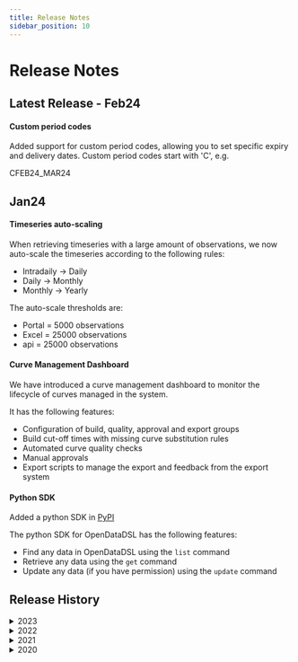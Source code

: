 ```yaml
---
title: Release Notes
sidebar_position: 10
---
```


Release Notes
=============

## Latest Release - Feb24

#### Custom period codes
Added support for custom period codes, allowing you to set specific expiry and delivery dates.
Custom period codes start with 'C', e.g.

CFEB24_MAR24

## Jan24

#### Timeseries auto-scaling
When retrieving timeseries with a large amount of observations, we now auto-scale the timeseries according to the following rules:
* Intradaily -> Daily
* Daily -> Monthly
* Monthly -> Yearly

The auto-scale thresholds are:
* Portal = 5000 observations
* Excel = 25000 observations
* api = 25000 observations

#### Curve Management Dashboard
We have introduced a curve management dashboard to monitor the lifecycle of curves managed in the system.

It has the following features:
* Configuration of build, quality, approval and export groups
* Build cut-off times with missing curve substitution rules
* Automated curve quality checks
* Manual approvals
* Export scripts to manage the export and feedback from the export system

#### Python SDK
Added a python SDK in [PyPI](https://pypi.org/project/odsl/)

The python SDK for OpenDataDSL has the following features:

* Find any data in OpenDataDSL using the ```list``` command
* Retrieve any data using the ```get``` command
* Update any data (if you have permission) using the ```update``` command

## Release History

<details>
<summary>2023</summary>

#### New data type - Events
Events are data that happened at a point in time for an amount of time, such as power station outages.
We allow capturing these events and creating dynamic timeseries and curves from them.

#### New data type - Matrix
Added support for storing matrices for various statistical uses, e.g. correlation and covariance matrices.
Added support for converting timeseries and curves into matrices

#### New service - Reports
New custom report functionality using custom ODSL code to generate any shape data to be presented in a report.
Reports can be formatted using ```Mustache``` which is a popular HTML templating syntax.

#### Granular Security Policies
Support for more granular security policies which can filter down to an individual document.

#### Correlation and covariance matrix functions
Add function to calculate correlation and covariance matrices.

#### Improvements to searching
Added more ways to perform searching for data

#### ODSL language improvements
* Added publish command to publish data to other tenants
* Added sendmail command to send data as an email
* Added set credentials command to store custom source user credentials
* Added element-wise multiply and divide operators for matrices
* Added single line if statements and conditional expressions
* Improved type creation, adding support for bespoke error messages
* Extended run command to support running reports

</details>

<details>
<summary>2022</summary>

#### Smart Data on Types
We add the ability to define smart timeseries and curves on a type.
All objects that directly implement the type will have those smart data objects dynamically added.

#### User Tasks
User tasks are manual tasks assigned to users either by other users or by processes such as data quality.
Tasks can be:
* Emailed
* Pushed to JIRA

#### More Statistics Functions
We will be adding for statistical functions for Timeseries and Curves.

#### More Statistics Functions
We have added a few more functions that can be used in your ODSL scripts:
* csum - Cumulative Sum
* cmax - Cumulative Maximum
* cmin - Cumulative Minimum
* cave - Cumulative Average

#### Calendar improvements
Improvements to the Intraday calendars:
* Add timezone
* Add a flag to indicate that it is an intraday calendar

#### Bulk updates and deletes
Add support for performing bulk updates and deletes

#### Added community version
Added FREE community version of the ODSL VSCode editor.

#### Quality Checks on Objects
Added support for defining constraints (checks) on an object type, and also defaults for null values 

#### Aggregation Framework in the ODSL Language
Added language support for defining aggregations and aggregation stages.

#### Custom MongoDB Collections
We have added support for clients to connect to your own MongoDB clusters and use the tools directly on the collections holding your own data.

#### Data Packages
Data packages are pre-defined processes that users can deploy to their own environment to load data from providers into their private database.
These data providers do not provide data that we can freely distribute, therefore the client has to load the data into their own private environment.

#### Events
Events are a thing that has happened at a point in time, similar to an observation in a TimeSeries only with a lot more information.
Example events are:
* An order placed with a broker, exchange etc.
* A trade made with a broker, exchange etc.
* A planned or unplanned outage (REMIT Urgent Market Message)

#### Curve Change Values
Added a 'change' value to show the absolute change of all tenors in a curve from the previous built curve

#### Region support in ODSL code
Allow users to create regions in ODSL code to break a script up into smaller sections.
These regions can be folded and run/debugged independently

#### Date Rule Grammar
Added support for using dynamic dates such as T-1W (go back 1 week)

#### Support for unit conversion custom factors
You can now add properties on TimeSeries or Curves to provide absolute conversion factors to a specified unit

#### Smart Curve Caching Improvements
Added support for caching options, you can now choose from:
* Never cache
* Cache on demand
* Cache when any dependencies are updated
* Cache based on a cron schedule

#### Curve Calendar Enhancements
Various minor improvements
* Use of holiday calendars for absolute movement of expiry calendars
* Add support for timezone offsets when using hourly period codes

#### Add support for TOP in FIND command
Allows you to return a small sample of items when using the find command in ODSL

#### Smart TimeSeries
The exciting introduction of Smart TimeSeries allowing you to create on-demand TimeSeries using a formula/expression.

#### Portal Smart Curves and TimeSeries
A new `Smart Data` section in the portal to 'play around' with Smart Curves and TimeSeries and save them to the Database.

#### Excel Add-in
Initial release of the Excel Add-in which will allow you to:
* Retrieve and update [Objects](/docs/odsl/variable/object)
* Retrieve and update [TimeSeries](/docs/odsl/variable/timeseries), [Curves](/docs/odsl/variable/curve), [Smart Curves](/docs/odsl/variable/smartcurve) and Smart TimeSeries

#### Gas Days
A new calendar supporting Gas Day hourly data aggregation and reporting.

#### Smart Curves
The exciting introduction of [Smart Curves](/docs/odsl/variable/smartcurve) allowing you to create on-demand curves without using a Curve Builder.

#### Custom Period Codes
Support for custom, one-off and special period codes for use on contracts on Curves.
See [documentation](/docs/kb/pc#custom)

</details>

<details>
<summary>2021</summary>

#### Command Line Interface
Initial release of the CLI which will allow you to run scripts locally and initiate interactive sessions

#### New account management option in the Portal
This is the place to go to manage your OpenDataDSL account:
* Edit your personal details and upload an image
* Edit your company details and configuration settings
* Accounting information such as cost analysis, invoices and payments
* Support - raise a support ticket, data or enhancement request

#### TimeSeries Scaling
Added support for rescaling TimeSeries for both aggregation to a lower frequency and distribution to a higher frequency.
See the documentation [here](/docs/odsl/calendar/scaling)

#### Improvement to calendar holiday rules
Added support for options on the following rule types:
* [Every](/docs/odsl/calendar/holiday#every-rule)
* All [Named](/docs/odsl/calendar/holiday#named-rule) rules

#### New pause command
Add added a new command `pause` allowing you to pause execution of a script.

Syntax:
```js
pause number ('second'|'seconds'|'minute'|'minutes'|'hour'|'hours')
```

#### Added support for using XSLTs in the [XML](/docs/odsl/service/xml#using-an-xslt) Service
You can now use an XSLT transformer when reading XML data, e.g.

```js
xdata = ${xml:xml,"xslt="+xslt}
```

#### Added new email target for queues
You can now emails using a subscription - see [here](/docs/odsl/dm/subscriptions#emailtarget) for more information

A few minor enhancements
* Added [daylightSavings](/docs/odsl/function/date#daylightsavings) function to test if the passed in date is a DST changeover day

#### Getting ready for the soft launch!

We are putting the finishing touches on the Web Portal that will allow us to start welcoming prospective clients to start using it.
Designing the screens that will get you started

#### Added support for real-time events

We completed the first stage of the [real-time API](/docs/api/realtime) allowing for a more responsive experience in the GUI and the more collaboration opportunities in other applications

#### Curve configurations in the web portal

We have added the capability of creating and editing curve configurations in the web portal:

<img src="https://doc.opendatadsl.com/attachments/131316/365232608.png" />

#### Added unit REST API

Added support for getting a list of units of measure symbols and details

#### ODSL grammar updates

Added support for manually triggering configured subscriptions

trigger subscriptionname for date

Added logout command to log your user account out and clear the user cache

logout

Added support for referencing tenors in a curve

tenor = curve\["M01"\]

#### Improvements to CRON configuration for processes

We have added support for the following special characters in cron expressions for processes:

*   '-' for a range of values in all fields
    
    *   `22 13-15 ? * MON-FRI *`
        
*   '/' for increments in the MINUTE, HOUR, DOM and MONTH fields
    
    *   `0/15 13 ? * FRI-SUN *`
        
    *   `0 0/4 ? * FRI-SUN *`
        
    *   `0 0 1/5 * FRI-SUN *`
        
    *   `0 0 5 1/3 FRI-SUN *`
        
*   'W' for nearest weekday - this will fire on a Friday if the DOM falls on a Saturday or a Monday if the DOM falls on a Sunday
    
    *   `0 0 15W 1 ? *`
        
*   '#' for week of month as DOW#week number
    
    *   `0 0 ? 1 6#3 *`
        
    *   `0 0 ? 1 6#1,6#3 *`
        
*   'L' for last DOM or DOW
    
    *   `0 0 L 1 ? *`
        
    *   `0 0 * 1 L *`
        
#### REST API improvements

We added a \_search query parameter to allow for text searching of objects. Simply pass in a search expression to get results based on values in the fields: \_id, name, description and classification.

#### Base Object Type

We defined a base object type that all types derive from which contain the following fields:

*   name
*   description
*   classification
*   geolocation
    

#### Objects and Data in the web portal

<img src="https://doc.opendatadsl.com/attachments/131316/305856952.png" />

#### Charts in the web portal

<img src="https://doc.opendatadsl.com/attachments/131316/305889704.png" />

#### Links in the web portal

Links allow you to view related data and information

<img src="https://doc.opendatadsl.com/attachments/131316/305889696.png" />

#### Curve Building Support

We added support for creating your own forward curves using logic created in OpenDataDSL scripts. You can create an object of type #CurveConfig with 1 or more inputs and 1 or more outputs and save to the new CURVE service, example configuration:

```js
MY_CURVE = object as #CurveConfig
    name = "My Curve"
    expiryCalendar = "REOMHENG"
    buildScript = "simplecurve"
    inputs\[0\] = object as #CurveConfigInput
        key = "PRIMARY"
        id = "#MATBAROFEX.ROS.SOJA.FUT:CLOSE"
        required = true
    end
    outputs\[0\] = object as #CurveConfigOutput
        name = "CURVE"
        code = "multiplyByFactor(PRIMARY, factor)"
        factor = 1.5
        currency = "EUR"
        units = "MWH"
        expiryCalendar = "REOMHENG"
    end
end
save ${curve:MY_CURVE}
```
#### Data aggregation support

Added the ability to filter, group and aggregate any data using ODSL and the REST services, e.g.

```js
summary = aggregate ${exec}
    match service="ETL"
    group _id="$status", qty=count()
    sort qty desc
end
```

#### Add range support for time-series

Add _range query option to specify a date range for time-series retrieval. Add 3 methods:

*   last(n) - last n observations
*   from(d) - from date d to the latest
*   between(d1, d2) - between 2 dates, d1 and d2
    
#### Object and data storage

Improvements to the way objects and data is stored to allow greater query flexibility. Users can now query across all types of objects.

#### Custom save and delete reasons

Added the ability to define a ‘reason’ on all save and delete methods. This reason is placed in the audit log and the saved object (if versioned)

#### Search object properties and return data

Added the ability to query object properties, but return data entities using the profile command, e.g.

// Fetch all data for all ECB_FX currencies
data = find profile SPOT from ${currency:public} where source == "ECB_FX"

#### Process Executions in the web portal

Added the ability to view process executions in the web portal:

<img src="https://doc.opendatadsl.com/attachments/131316/187269165.png" />

#### Indexes

Add ability for users to create custom database indexes to improve query performance.

#### Queues

Add ability for users to create and manage their own queues. Each queue can either be consumed by the loader process or can be left open to be consumed on-premises - see more [here](/docs/odsl/dm/queues)

</details>
<details>
<summary>2020</summary>

#### Geospatial queries

Add ability to add geometric shapes as a data property on objects and support geospatial queries on data, such as finding all objects within a radius of a point or within a polygon - see more [here](/docs/odsl/dm/geospatial)

#### Versioning

Add consistent versioning of data in the following services:

*   Types
    
*   Objects - definable by object type
    
*   Transformers
    
*   Extractors
    
*   Calendars
    
*   Actions
    
*   Workflows
    
*   Scripts
    
*   Processes
    

#### Auditing

Add audit records for all create, update and delete actions on all services

#### Queue Management

Allow users to add new queues and configure automatic data loading into proprietary ODSL database

#### Maths Functions

*   Simple regression
*   Basic descriptive statistics (min, max, mean etc)
    
</details>